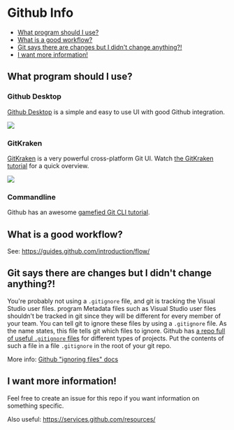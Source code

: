 # Github Info

- [What program should I use?](#program)
- [What is a good workflow?](#workflow)
- [Git says there are changes but I didn't change anything?!](#gitignore)
- [I want more information!](#moreinfo)

<a name="program"></a>
## What program should I use?

### Github Desktop

[Github Desktop](https://desktop.github.com/) is a simple and easy to use UI with good Github integration.

![](https://desktop.github.com/images/screens/windows/main.png)

### GitKraken

[GitKraken](https://www.gitkraken.com/) is a very powerful cross-platform Git UI. Watch [the GitKraken tutorial](https://www.youtube.com/watch?v=j1rP21RcbH0) for a quick overview.

![](https://blog.axosoft.com/wp-content/uploads/2015/10/pull-wo-switching-crop.gif)

### Commandline

Github has an awesome [gamefied Git CLI tutorial](https://try.github.io).

<a name="workflow"></a>
## What is a good workflow?

See: https://guides.github.com/introduction/flow/

<a name="gitignore"></a>
## Git says there are changes but I didn't change anything?!

You're probably not using a `.gitignore` file, and git is tracking the Visual Studio user files.
program
Metadata files such as Visual Studio user files shouldn't be tracked in git since they will be different for every member of your team. You can tell git to ignore these files by using a `.gitignore` file. As the name states, this file tells git which files to ignore. Github has [a repo full of useful `.gitignore` files](https://github.com/github/gitignore) for different types of projects. Put the contents of such a file in a file `.gitignore` in the root of your git repo.

More info: [Github "ignoring files" docs](https://help.github.com/articles/ignoring-files/)

<a name="moreinfo"></a>
## I want more information!

Feel free to create an issue for this repo if you want information on something specific.

Also useful: https://services.github.com/resources/
